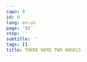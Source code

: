 ```yaml
---
capo: 0
id: 0
lang: en-us
page: '93'
step: ''
subtitle: ''
tags: []
title: THERE WERE TWO ANGELS
---
```

